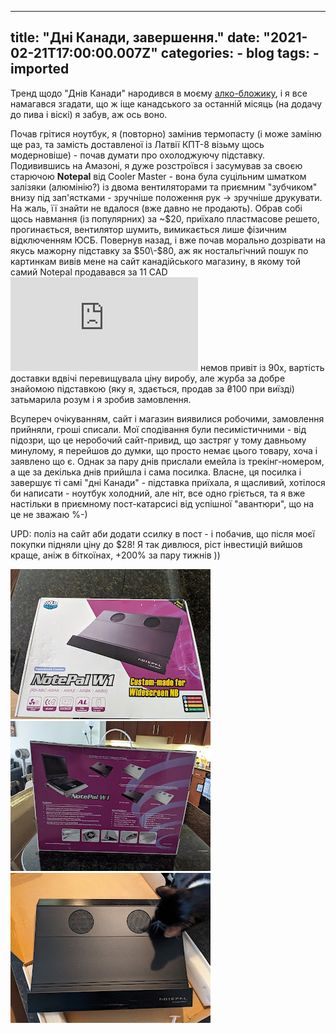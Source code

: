 
---
title: "Дні Канади, завершення."
date: "2021-02-21T17:00:00.007Z"
categories:
    - blog
tags:
    - imported
---

Тренд щодо "Днів Канади" народився в моєму [алко\-бложику](https://t.me/gramm330), і я все намагався згадати, що ж іще канадського за останній місяць (на додачу до пива і віскі) я забув, аж ось воно.

Почав грітися ноутбук, я (повторно) замінив термопасту (і може заміню ще раз, та замість доставленої із Латвії КПТ\-8 візьму щось модерновіше) \- почав думати про охолоджуючу підставку. Подивившись на Амазоні, я дуже розстроївся і засумував за своєю старючою **Notepal** від Cooler Master \- вона була суцільним шматком залізяки (алюмінію?) із двома вентиляторами та приємним "зубчиком" внизу під зап'ястками \- зручніше положення рук \-\> зручніше друкувати. На жаль, її знайти не вдалося (вже давно не продають). Обрав собі щось навмання (із популярних) за \~$20, приїхало пластмасове решето, прогинається, вентилятор шумить, вимикається лише фізичним відключенням ЮСБ. Повернув назад, і вже почав морально дозрівати на якусь мажорну підставку за $50\-$80, аж як ностальгічний пошук по картинкам вивів мене на сайт канадійського магазину, в якому той самий Notepal продавався за 11 CAD![Сайт виглядає](https://www.allwaytech.com/catalog/index.php?main_page=product_info&cPath=168&products_id=329&zenid=u1fvtrd0qf0gcu2933nl1d8221) немов привіт із 90х, вартість доставки вдвічі перевищувала ціну виробу, але журба за добре знайомою підставкою (яку я, здається, продав за ₴100 при виїзді) затьмарила розум і я зробив замовлення. 

Всупереч очікуванням, сайт і магазин виявилися робочими, замовлення прийняли, гроші списали. Мої сподівання були песимістичними \- від підозри, що це неробочий сайт\-привид, що застряг у тому давньому минулому, я перейшов до думки, що просто немає цього товару, хоча і заявлено що є. Однак за пару днів прислали емейла із трекінг\-номером, а ще за декілька днів прийшла і сама посилка. Власне, ця посилка і завершує ті самі "дні Канади" \- підставка приїхала, я щасливий, хотілося би написати \- ноутбук холодний, але ніт, все одно гріється, та я вже настільки в приємному пост\-катарсисі від успішної "авантюри", що на це не зважаю %\-)

UPD: поліз на сайт аби додати ссилку в пост \- і побачив, що після моєї покупки підняли ціну до $28! Я так дивлюся, ріст інвестицій вийшов краще, аніж в біткоїнах, \+200% за пару тижнів ))  


   


[![](thumb_00.jpg)](img00.jpg)  
[![](thumb_01.jpg)](img01.jpg)  
[![](thumb_02.jpg)](img02.jpg)  
  
   

